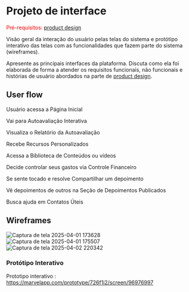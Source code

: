 
# Projeto de interface

<span style="color:red">Pré-requisitos: <a href="03-Product-design.md"> product design</a></span>

 Visão geral da interação do usuário pelas telas do sistema e protótipo interativo das telas com as funcionalidades que fazem parte do sistema (wireframes).

 Apresente as principais interfaces da plataforma. Discuta como ela foi elaborada de forma a atender os requisitos funcionais, não funcionais e histórias de usuário abordados na parte de <a href="03-Product-design.md"> product design</a></span>.

 ## User flow

 Usuário acessa a Página Inicial

Vai para Autoavaliação Interativa

Visualiza o Relatório da Autoavaliação

Recebe Recursos Personalizados

Acessa a Biblioteca de Conteúdos ou vídeos

Decide controlar seus gastos via Controle Financeiro

Se sente tocado e resolve Compartilhar um depoimento

Vê depoimentos de outros na Seção de Depoimentos Publicados

Busca ajuda em Contatos Úteis


## Wireframes


![Captura de tela 2025-04-01 173628](https://github.com/user-attachments/assets/17a7702a-311e-414e-af5f-59bda94d5cc3) 
![Captura de tela 2025-04-01 175507](https://github.com/user-attachments/assets/6cb21a65-2f6f-429d-996a-60257c885f87)
![Captura de tela 2025-04-02 220342](https://github.com/user-attachments/assets/eba42627-a987-4a53-aec8-2490e4a77899)


### Protótipo Interativo

Prototipo interativo : https://marvelapp.com/prototype/726f1i2/screen/96976997
